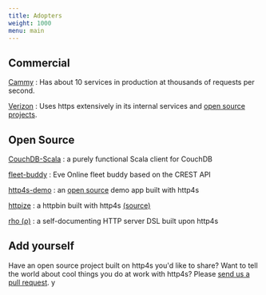 ```yaml
---
title: Adopters
weight: 1000
menu: main
---
```


## Commercial

[Cammy](http://www.cammy.com)
: Has about 10 services in production at thousands of requests per second.

[Verizon](http://www.verizon.com)
: Uses https extensively in its internal services and [open source projects](http://verizon.github.io).
	
## Open Source

[CouchDB-Scala](https://github.com/beloglazov/couchdb-scala)
: a purely functional Scala client for CouchDB

[fleet-buddy](https://github.com/reactormonk/fleet-buddy)
: Eve Online fleet buddy based on the CREST API

[http4s-demo](http://demo.http4s.org/)
: an [open source](https://github.com/http4s/htt4ps_demo) demo app built with http4s

[httpize](http://httpize.herokuapp.com/)
: a httpbin built with http4s [(source)](https://github.com/ppurang/httpize)

[rho (ρ)](http://github.com/http4s/rho)
: a self-documenting HTTP server DSL built upon http4s

## Add yourself

Have an open source project built on http4s you'd like to share?  Want
to tell the world about cool things you do at work with http4s?
Please [send us a pull request](
https://github.com/http4s/http4s/edit/release-0.15.x/docs/src/hugo/content/adopters.md).
y
